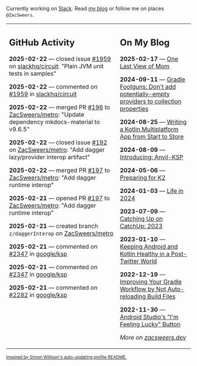Currently working on [Slack](https://slack.com/). Read [my blog](https://zacsweers.dev/) or follow me on places `@ZacSweers`.

<table><tr><td valign="top" width="60%">

## GitHub Activity
<!-- githubActivity starts -->
**2025-02-22** — closed issue [#1959](https://github.com/slackhq/circuit/issues/1959) on [slackhq/circuit](https://github.com/slackhq/circuit): "Plain JVM unit tests in samples"

**2025-02-22** — commented on [#1959](https://github.com/slackhq/circuit/issues/1959#issuecomment-2676224375) in [slackhq/circuit](https://github.com/slackhq/circuit)

**2025-02-22** — merged PR [#196](https://github.com/ZacSweers/metro/pull/196) to [ZacSweers/metro](https://github.com/ZacSweers/metro): "Update dependency mkdocs-material to v9.6.5"

**2025-02-22** — closed issue [#192](https://github.com/ZacSweers/metro/issues/192) on [ZacSweers/metro](https://github.com/ZacSweers/metro): "Add dagger lazy/provider interop artifact"

**2025-02-22** — merged PR [#197](https://github.com/ZacSweers/metro/pull/197) to [ZacSweers/metro](https://github.com/ZacSweers/metro): "Add dagger runtime interop"

**2025-02-21** — opened PR [#197](https://github.com/ZacSweers/metro/pull/197) to [ZacSweers/metro](https://github.com/ZacSweers/metro): "Add dagger runtime interop"

**2025-02-21** — created branch `z/daggerInterop` on [ZacSweers/metro](https://github.com/ZacSweers/metro)

**2025-02-21** — commented on [#2347](https://github.com/google/ksp/issues/2347#issuecomment-2675901309) in [google/ksp](https://github.com/google/ksp)

**2025-02-21** — commented on [#2347](https://github.com/google/ksp/issues/2347#issuecomment-2675900710) in [google/ksp](https://github.com/google/ksp)

**2025-02-21** — commented on [#2282](https://github.com/google/ksp/issues/2282#issuecomment-2675899628) in [google/ksp](https://github.com/google/ksp)
<!-- githubActivity ends -->
</td><td valign="top" width="40%">

## On My Blog
<!-- blog starts -->
**2025-02-17** — [One Last View of Mom](https://www.zacsweers.dev/one-last-view-of-mom/)

**2024-09-11** — [Gradle Footguns: Don't add potentially-empty providers to collection properties](https://www.zacsweers.dev/gradle-footgun-adding-empty-providers-to-collection-properties/)

**2024-08-25** — [Writing a Kotlin Multiplatform App from Start to Store](https://www.zacsweers.dev/writing-a-kotlin-multiplatform-app-from-start-to-store/)

**2024-08-09** — [Introducing: Anvil-KSP](https://www.zacsweers.dev/introducing-anvil-ksp/)

**2024-05-06** — [Preparing for K2](https://www.zacsweers.dev/preparing-for-k2/)

**2024-01-03** — [Life in 2024](https://www.zacsweers.dev/life-in-2024/)

**2023-07-09** — [Catching Up on CatchUp: 2023](https://www.zacsweers.dev/catching-up-on-catchup-2023/)

**2023-01-10** — [Keeping Android and Kotlin Healthy in a Post-Twitter World](https://www.zacsweers.dev/keeping-android-healthy/)

**2022-12-19** — [Improving Your Gradle Workflow by Not Auto-reloading Build Files](https://www.zacsweers.dev/improving-your-workflow-by-not-auto-reloading-build-files/)

**2022-11-30** — [Android Studio's "I'm Feeling Lucky" Button](https://www.zacsweers.dev/android-studios-im-feeling-lucky-button/)
<!-- blog ends -->
_More on [zacsweers.dev](https://zacsweers.dev/)_
</td></tr></table>

<sub><a href="https://simonwillison.net/2020/Jul/10/self-updating-profile-readme/">Inspired by Simon Willison's auto-updating profile README.</a></sub>